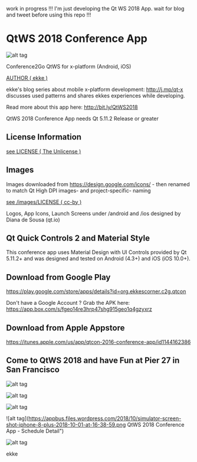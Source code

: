 work in progress !!! I'm just developing the Qt WS 2018 App. wait for blog and tweet before using this repo !!!

# QtWS 2018 Conference App
![alt tag](https://appbus.files.wordpress.com/2018/10/icon.png  "QtWS 2018 App Logo")

Conference2Go QtWS for x-platform (Android, iOS)

[AUTHOR ( ekke )](AUTHOR.md)

ekke's blog series about mobile x-platform development: http://j.mp/qt-x discusses used patterns and shares ekkes experiences while developing.

Read more about this app here:
http://bit.ly/QtWS2018

QtWS 2018 Conference App needs Qt 5.11.2 Release or greater

## License Information
[see LICENSE ( The Unlicense )](LICENSE)

## Images
Images downloaded from https://design.google.com/icons/ - then renamed to match Qt High DPI images- and project-specific- naming

[see /images/LICENSE ( cc-by )](images/LICENSE)

Logos, App Icons, Launch Screens under /android and /ios designed by
Diana de Sousa (qt.io)

## Qt Quick Controls 2 and Material Style
This conference app uses Material Design with UI Controls provided by Qt 5.11.2+ and was designed and tested on Android (4.3+) and iOS (iOS 10.0+).

## Download from Google Play
https://play.google.com/store/apps/details?id=org.ekkescorner.c2g.qtcon

Don't have a Google Account ? Grab the APK here: https://app.box.com/s/fgeo14re3hrp47shg915geo1q4gzyxrz

## Download from Apple Appstore
https://itunes.apple.com/us/app/qtcon-2016-conference-app/id1144162386

## Come to QtWS 2018 and have Fun at Pier 27 in San Francisco
![alt tag](https://appbus.files.wordpress.com/2018/10/screenshot_20181002-081328.png  "QtWS 2018 Conference App in Boston and Berlin")

![alt tag](https://appbus.files.wordpress.com/2018/10/simulator-screen-shot-iphone-x-2018-10-01-at-16-43-43.png  "QtWS 2018 Conference App - Schedule")

![alt tag](https://appbus.files.wordpress.com/2018/10/simulator-screen-shot-iphone-8-plus-2018-10-01-at-16-39-45.png  "QtWS 2018 Conference App - Speaker")

![alt tag](https://appbus.files.wordpress.com/2018/10/simulator-screen-shot-iphone-8-plus-2018-10-01-at-16-38-59.png QtWS 2018 Conference App - Schedule Detail")

![alt tag](https://appbus.files.wordpress.com/2018/10/simulator-screen-shot-iphone-x-2018-10-01-at-16-44-31.png  "QtWS 2018 Conference App - Room")

ekke
